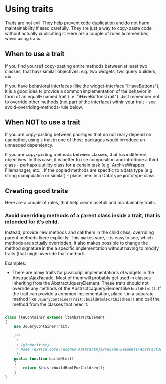 # Using traits

Traits are not evil! They help prevent code duplication and do not harm maintainability if used carefully. They are just a way to copy-paste code without actually duplicating it. Here are a couple of rules to remember, when using traits.

## When to use a trait

If you find yourself copy-pasting entire methods between at least two classes, that have similar objectives: e.g. two widgets, two query builders, etc.

If you have behavioral interfaces (like the widget-interface "iHaveButtons"), it is a good idea to provide a common implementation of the behavior in form of an equally named trait (i.e. "iHaveButtonsTrait"). Just remember not to override other methods (not part of the interface) within your trait - see avoid-overriding-methods-rule below.

## When NOT to use a trait

If you are copy-pasting between packages that do not really depend on eachother, using a trait in one of those packages would introduce an unneeded dependency.

If you are copy-pasting methods between classes, that have different objectives. In this case, it is better to use composition and introduce a third class - perhaps a utility class for a certain task (e.g. ArchiveWrapper, Filemanager, etc.). If the copied methods are specific to a data type (e.g. string manipulation or similar) - place them in a DataType prototype class.

## Creating good traits

Here are a couple of rules, that help create usefull and maintainable traits.

### Avoid overriding methods of a parent class inside a trait, that is intended for it's child. 

Instead, provide new methods and call them in the child class, overriding parent methods there explicitly. This makes sure, it is easy to see, which methods are actually overridden. It also makes possible to change the method signature in the a specific implementation without having to modify traits (that might override that method).

Examples:

- There are many traits for javascript implementations of widgets in the AbstractAjaxFacade. Most of them will probably get used in classes inheriting from the AbstractJqueryElement. These traits should not override any methods of the AbstractcJqueryElement like `buildHtml()`. If the trait can provide a common implementation, place it in a separate method like `JqueryContainerTrait::buildHtmlForChildren()` and call the method from the classes that need it:

```php

class lteContainer extends lteAbstractElement
{
    use JqueryContainerTrait;
    
    /**
     * 
     * {@inheritDoc}
     * @see \exface\Core\Facades\AbstractAjaxFacade\Elements\AbstractJqueryElement::buildHtml()
     */
    public function buildHtml()
    {
        return $this->buildHtmlForChildren();
    }
}
```
